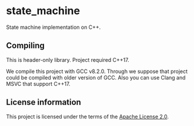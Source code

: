 # state_machine

State machine implementation on C++.

## Compiling

This is header-only library. Project required C++17.

We compile this project with GCC v8.2.0. Through we suppose that project could be compiled with older version of GCC.
Also you can use Clang and MSVC that support C++17.

## License information

This project is licensed under the terms of the [Apache License 2.0](LICENSE).
